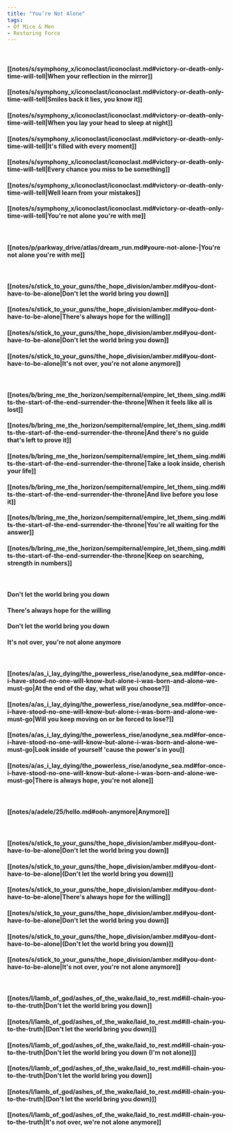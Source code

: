 ```yaml
---
title: "You’re Not Alone"
tags:
- Of Mice & Men
- Restoring Force
---
```

&nbsp;
#### [[notes/s/symphony_x/iconoclast/iconoclast.md#victory-or-death-only-time-will-tell|When your reflection in the mirror]]
#### [[notes/s/symphony_x/iconoclast/iconoclast.md#victory-or-death-only-time-will-tell|Smiles back it lies, you know it]]
#### [[notes/s/symphony_x/iconoclast/iconoclast.md#victory-or-death-only-time-will-tell|When you lay your head to sleep at night]]
#### [[notes/s/symphony_x/iconoclast/iconoclast.md#victory-or-death-only-time-will-tell|It's filled with every moment]]
#### [[notes/s/symphony_x/iconoclast/iconoclast.md#victory-or-death-only-time-will-tell|Every chance you miss to be something]]
#### [[notes/s/symphony_x/iconoclast/iconoclast.md#victory-or-death-only-time-will-tell|Well learn from your mistakes]]
#### [[notes/s/symphony_x/iconoclast/iconoclast.md#victory-or-death-only-time-will-tell|You're not alone you're with me]]
&nbsp;
#### [[notes/p/parkway_drive/atlas/dream_run.md#youre-not-alone-|You're not alone you're with me]]
&nbsp;
#### [[notes/s/stick_to_your_guns/the_hope_division/amber.md#you-dont-have-to-be-alone|Don't let the world bring you down]]
#### [[notes/s/stick_to_your_guns/the_hope_division/amber.md#you-dont-have-to-be-alone|There's always hope for the willing]]
#### [[notes/s/stick_to_your_guns/the_hope_division/amber.md#you-dont-have-to-be-alone|Don't let the world bring you down]]
#### [[notes/s/stick_to_your_guns/the_hope_division/amber.md#you-dont-have-to-be-alone|It's not over, you're not alone anymore]]
&nbsp;
#### [[notes/b/bring_me_the_horizon/sempiternal/empire_let_them_sing.md#its-the-start-of-the-end-surrender-the-throne|When it feels like all is lost]]
#### [[notes/b/bring_me_the_horizon/sempiternal/empire_let_them_sing.md#its-the-start-of-the-end-surrender-the-throne|And there's no guide that's left to prove it]]
#### [[notes/b/bring_me_the_horizon/sempiternal/empire_let_them_sing.md#its-the-start-of-the-end-surrender-the-throne|Take a look inside, cherish your life]]
#### [[notes/b/bring_me_the_horizon/sempiternal/empire_let_them_sing.md#its-the-start-of-the-end-surrender-the-throne|And live before you lose it]]
#### [[notes/b/bring_me_the_horizon/sempiternal/empire_let_them_sing.md#its-the-start-of-the-end-surrender-the-throne|You're all waiting for the answer]]
#### [[notes/b/bring_me_the_horizon/sempiternal/empire_let_them_sing.md#its-the-start-of-the-end-surrender-the-throne|Keep on searching, strength in numbers]]
&nbsp;
#### Don't let the world bring you down
#### There's always hope for the willing
#### Don't let the world bring you down
#### It's not over, you're not alone anymore
&nbsp;
#### [[notes/a/as_i_lay_dying/the_powerless_rise/anodyne_sea.md#for-once-i-have-stood-no-one-will-know-but-alone-i-was-born-and-alone-we-must-go|At the end of the day, what will you choose?]]
#### [[notes/a/as_i_lay_dying/the_powerless_rise/anodyne_sea.md#for-once-i-have-stood-no-one-will-know-but-alone-i-was-born-and-alone-we-must-go|Will you keep moving on or be forced to lose?]]
#### [[notes/a/as_i_lay_dying/the_powerless_rise/anodyne_sea.md#for-once-i-have-stood-no-one-will-know-but-alone-i-was-born-and-alone-we-must-go|Look inside of yourself 'cause the power's in you]]
#### [[notes/a/as_i_lay_dying/the_powerless_rise/anodyne_sea.md#for-once-i-have-stood-no-one-will-know-but-alone-i-was-born-and-alone-we-must-go|There is always hope, you're not alone]]
&nbsp;
#### [[notes/a/adele/25/hello.md#ooh-anymore|Anymore]]
&nbsp;
#### [[notes/s/stick_to_your_guns/the_hope_division/amber.md#you-dont-have-to-be-alone|Don't let the world bring you down]]
#### [[notes/s/stick_to_your_guns/the_hope_division/amber.md#you-dont-have-to-be-alone|(Don't let the world bring you down)]]
#### [[notes/s/stick_to_your_guns/the_hope_division/amber.md#you-dont-have-to-be-alone|There's always hope for the willing]]
#### [[notes/s/stick_to_your_guns/the_hope_division/amber.md#you-dont-have-to-be-alone|Don't let the world bring you down]]
#### [[notes/s/stick_to_your_guns/the_hope_division/amber.md#you-dont-have-to-be-alone|(Don't let the world bring you down)]]
#### [[notes/s/stick_to_your_guns/the_hope_division/amber.md#you-dont-have-to-be-alone|It's not over, you're not alone anymore]]
&nbsp;
#### [[notes/l/lamb_of_god/ashes_of_the_wake/laid_to_rest.md#ill-chain-you-to-the-truth|Don't let the world bring you down]]
#### [[notes/l/lamb_of_god/ashes_of_the_wake/laid_to_rest.md#ill-chain-you-to-the-truth|(Don't let the world bring you down)]]
#### [[notes/l/lamb_of_god/ashes_of_the_wake/laid_to_rest.md#ill-chain-you-to-the-truth|Don't let the world bring you down (I'm not alone)]]
#### [[notes/l/lamb_of_god/ashes_of_the_wake/laid_to_rest.md#ill-chain-you-to-the-truth|Don't let the world bring you down]]
#### [[notes/l/lamb_of_god/ashes_of_the_wake/laid_to_rest.md#ill-chain-you-to-the-truth|(Don't let the world bring you down)]]
#### [[notes/l/lamb_of_god/ashes_of_the_wake/laid_to_rest.md#ill-chain-you-to-the-truth|It's not over, we're not alone anymore]]
